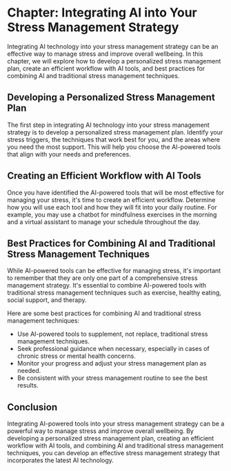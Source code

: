 Chapter: Integrating AI into Your Stress Management Strategy
============================================================

Integrating AI technology into your stress management strategy can be an effective way to manage stress and improve overall wellbeing. In this chapter, we will explore how to develop a personalized stress management plan, create an efficient workflow with AI tools, and best practices for combining AI and traditional stress management techniques.

Developing a Personalized Stress Management Plan
------------------------------------------------

The first step in integrating AI technology into your stress management strategy is to develop a personalized stress management plan. Identify your stress triggers, the techniques that work best for you, and the areas where you need the most support. This will help you choose the AI-powered tools that align with your needs and preferences.

Creating an Efficient Workflow with AI Tools
--------------------------------------------

Once you have identified the AI-powered tools that will be most effective for managing your stress, it's time to create an efficient workflow. Determine how you will use each tool and how they will fit into your daily routine. For example, you may use a chatbot for mindfulness exercises in the morning and a virtual assistant to manage your schedule throughout the day.

Best Practices for Combining AI and Traditional Stress Management Techniques
----------------------------------------------------------------------------

While AI-powered tools can be effective for managing stress, it's important to remember that they are only one part of a comprehensive stress management strategy. It's essential to combine AI-powered tools with traditional stress management techniques such as exercise, healthy eating, social support, and therapy.

Here are some best practices for combining AI and traditional stress management techniques:

* Use AI-powered tools to supplement, not replace, traditional stress management techniques.
* Seek professional guidance when necessary, especially in cases of chronic stress or mental health concerns.
* Monitor your progress and adjust your stress management plan as needed.
* Be consistent with your stress management routine to see the best results.

Conclusion
----------

Integrating AI-powered tools into your stress management strategy can be a powerful way to manage stress and improve overall wellbeing. By developing a personalized stress management plan, creating an efficient workflow with AI tools, and combining AI and traditional stress management techniques, you can develop an effective stress management strategy that incorporates the latest AI technology.

